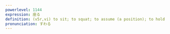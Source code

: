 ```yaml
---
powerlevel: 1144
expression: 座る
definition: (v5r,vi) to sit; to squat; to assume (a position); to hold steady; to hold still; (P)
pronunciation: すわる
---
```


